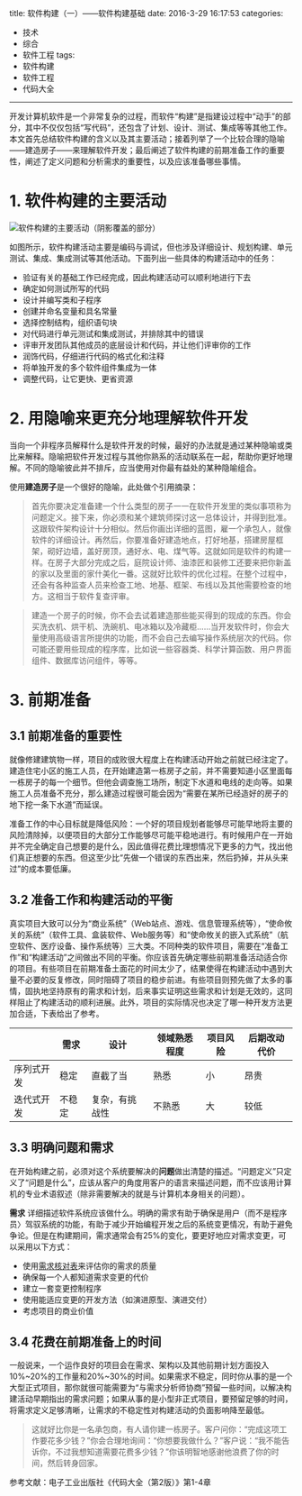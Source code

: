 title: 软件构建（一）——软件构建基础
date: 2016-3-29 16:17:53
categories:
- 技术
- 综合
- 软件工程
tags:
- 软件构建
- 软件工程
- 代码大全
---
开发计算机软件是一个非常复杂的过程，而软件“构建”是指建设过程中“动手”的部分，其中不仅仅包括“写代码”，还包含了计划、设计、测试、集成等等其他工作。本文首先总结软件构建的含义以及其主要活动；接着列举了一个比较合理的隐喻——建造房子——来理解软件开发；最后阐述了软件构建的前期准备工作的重要性，阐述了定义问题和分析需求的重要性，以及应该准备哪些事情。

<!-- more -->

# 1. 软件构建的主要活动

![软件构建的主要活动（阴影覆盖的部分）](http://raytaylorlin-blog.oss-cn-shenzhen.aliyuncs.com/image%2Fsoftware%2F%E8%BD%AF%E4%BB%B6%E6%9E%84%E5%BB%BA%E7%9A%84%E4%B8%BB%E8%A6%81%E6%B4%BB%E5%8A%A8.png)

如图所示，软件构建活动主要是编码与调试，但也涉及详细设计、规划构建、单元测试、集成、集成测试等其他活动。下面列出一些具体的构建活动中的任务：

* 验证有关的基础工作已经完成，因此构建活动可以顺利地进行下去
* 确定如何测试所写的代码
* 设计并编写类和子程序
* 创建并命名变量和具名常量
* 选择控制结构，组织语句块
* 对代码进行单元测试和集成测试，并排除其中的错误
* 评审开发团队其他成员的底层设计和代码，并让他们评审你的工作
* 润饰代码，仔细进行代码的格式化和注释
* 将单独开发的多个软件组件集成为一体
* 调整代码，让它更快、更省资源

# 2. 用隐喻来更充分地理解软件开发

当向一个非程序员解释什么是软件开发的时候，最好的办法就是通过某种隐喻或类比来解释。隐喻把软件开发过程与其他你熟系的活动联系在一起，帮助你更好地理解。不同的隐喻彼此并不排斥，应当使用对你最有益处的某种隐喻组合。

使用**建造房子**是一个很好的隐喻，此处做个引用摘录：

> 首先你要决定准备建一个什么类型的房子一一在软件开发里的类似事项称为问题定义。接下来，你必须和某个建筑师探讨这一总体设计，并得到批准。这跟软件架构设计十分相似。然后你画出详细的蓝图，雇一个承包人，就像软件的详细设计。再然后，你要准备好建造地点，打好地基，搭建房屋框架，砌好边墙，盖好房顶，通好水、电、煤气等。这就如同是软件的构建一样。在房子大部分完成之后，庭院设计师、油漆匠和装修工还要来把你新盖的家以及里面的家什美化一番。这就好比软件的优化过程。在整个过程中，还会有各种监查人员来检查工地、地基、框架、布线以及其他需要检查的地方。这相当于软件复查评审。

> 建造一个房子的时候，你不会去试着建造那些能买得到的现成的东西。你会买洗衣机、烘干机、洗碗机、电冰箱以及冷藏柜……当开发软件时，你会大量使用高级语言所提供的功能，而不会自己去编写操作系统层次的代码。你可能还要用些现成的程序库，比如说一些容器类、科学计算函数、用户界面组件、数据库访问组件，等等。

# 3. 前期准备

## 3.1 前期准备的重要性

就像修建建筑物一样，项目的成败很大程度上在构建活动开始之前就已经注定了。建造住宅小区的施工人员，在开始建造第一栋房子之前，并不需要知道小区里面每一栋房子的每一个细节。但他会调查施工场所，制定下水道和电线的走向等。如果施工人员准备不充分，那么建造过程很可能会因为“需要在某所已经造好的房子的地下挖一条下水道”而延误。

准备工作的中心目标就是降低风险：一个好的项目规划者能够尽可能早地将主要的风险清除掉，以便项目的大部分工作能够尽可能平稳地进行。有时候用户在一开始并不完全确定自己想要的是什么，因此值得花费比理想情况下更多的力气，找出他们真正想要的东西。但这至少比“先做一个错误的东西出来，然后扔掉，并从头来过”的成本要低廉。

## 3.2 准备工作和构建活动的平衡

真实项目大致可以分为“商业系统”（Web站点、游戏、信息管理系统等），“使命攸关的系统”（软件工具、盒装软件、Web服务等）和“使命攸关的嵌入式系统”（航空软件、医疗设备、操作系统等）三大类。不同种类的软件项目，需要在“准备工作”和“构建活动”之间做出不同的平衡。你应该首先确定哪些前期准备活动适合你的项目。有些项目在前期准备土面花的时间太少了，结果使得在构建活动中遇到大量不必要的反复修改，同时阻碍了项目的稳步前进。有些项目则预先做了太多的事情，固执地坚持原有的需求和计划，后来事实证明这些需求和计划是无效的，这同样阻止了构建活动的顺利进展。此外，项目的实际情况也决定了哪一种开发方法更加合适，下表给出了参考。

|            | 需求   | 设计           | 领域熟悉程度 | 项目风险 | 后期改动代价 |
|------------|--------|----------------|--------------|----------|--------------|
| 序列式开发 | 稳定   | 直截了当       | 熟悉         | 小       | 昂贵         |
| 迭代式开发 | 不稳定 | 复杂，有挑战性 | 不熟悉       | 大       | 较低         |

## 3.3 明确问题和需求

在开始构建之前，必须对这个系统要解决的**问题**做出清楚的描述。“问题定义”只定义了“问题是什么”，应该从客户的角度用客户的语言来描述问题，而不应该用计算机的专业术语叙述（除非需要解决的就是与计算机本身相关的问题）。

**需求** 详细描述软件系统应该做什么。明确的需求有助于确保是用户（而不是程序员〉驾驭系统的功能，有助于减少开始编程开发之后的系统变更情况，有助于避免争论。但是在构建期间，需求通常会有25%的变化，要更好地应对需求变更，可以采用以下方式：

* 使用[需求核对表](http://www.kancloud.cn/raytaylorlin/code-complete-checklist/132375)来评估你的需求的质量
* 确保每一个人都知道需求变更的代价
* 建立一套变更控制程序
* 使用能适应变更的开发方法（如演进原型、演进交付）
* 考虑项目的商业价值

## 3.4 花费在前期准备上的时间

一般说来，一个运作良好的项目会在需求、架构以及其他前期计划方面投入10%~20%的工作量和20%~30%的时间。如果需求不稳定，同时你从事的是一个大型正式项目，那你就很可能需要为“与需求分析师协商”预留一些时间，以解决构建活动早期指出的需求问题；如果从事的是小型非正式项目，要预留足够的时间，将需求定义足够清晰，让需求的不稳定性对构建活动的负面影响降至最低。

> 这就好比你是一名承包商，有人请你建一栋房子。客户问你：“完成这项工作要花多少钱？”你会合理地询间：“你想要我做什么？”客户说：“我不能告诉你，不过我想知道需要花费多少钱？”你该明智地感谢他浪费了你的时间，然后转身回家。

参考文献：电子工业出版社《代码大全（第2版）》第1-4章
